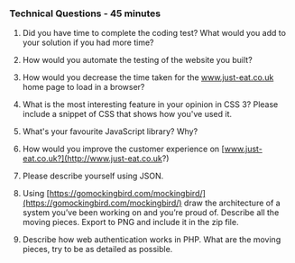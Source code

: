 ### Technical Questions - 45 minutes

1. Did you have time to complete the coding test? What would you add to your solution if you had more time?

2. How would you automate the testing of the website you built?

3. How would you decrease the time taken for the www.just-eat.co.uk home page to load in a browser?

4. What is the most interesting feature in your opinion in CSS 3? Please include a snippet of CSS that shows how you've used it.

5. What's your favourite JavaScript library? Why?

6. How would you improve the customer experience on [www.just-eat.co.uk?](http://www.just-eat.co.uk?)

7. Please describe yourself using JSON.

8. Using [https://gomockingbird.com/mockingbird/](https://gomockingbird.com/mockingbird/) draw the architecture of a system you’ve been working on and you’re proud of. Describe all the moving pieces. Export to PNG and include it in the zip file.

10. Describe how web authentication works in PHP. What are the moving pieces, try to be as detailed as possible.
